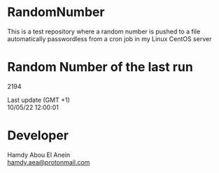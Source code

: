 # RandomNumber    
This is a test repository where a random number is pushed to a file automatically passwordless from a cron job in my Linux CentOS server    
# Random Number of the last run   
2194
      
Last update (GMT +1)    
10/05/22 12:00:01
# Developer    
Hamdy Abou El Anein   
hamdy.aea@protonmail.com
